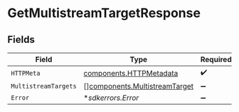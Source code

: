 # GetMultistreamTargetResponse


## Fields

| Field                                                                          | Type                                                                           | Required                                                                       | Description                                                                    |
| ------------------------------------------------------------------------------ | ------------------------------------------------------------------------------ | ------------------------------------------------------------------------------ | ------------------------------------------------------------------------------ |
| `HTTPMeta`                                                                     | [components.HTTPMetadata](../../models/components/httpmetadata.md)             | :heavy_check_mark:                                                             | N/A                                                                            |
| `MultistreamTargets`                                                           | [][components.MultistreamTarget](../../models/components/multistreamtarget.md) | :heavy_minus_sign:                                                             | Success                                                                        |
| `Error`                                                                        | **sdkerrors.Error*                                                             | :heavy_minus_sign:                                                             | Error                                                                          |